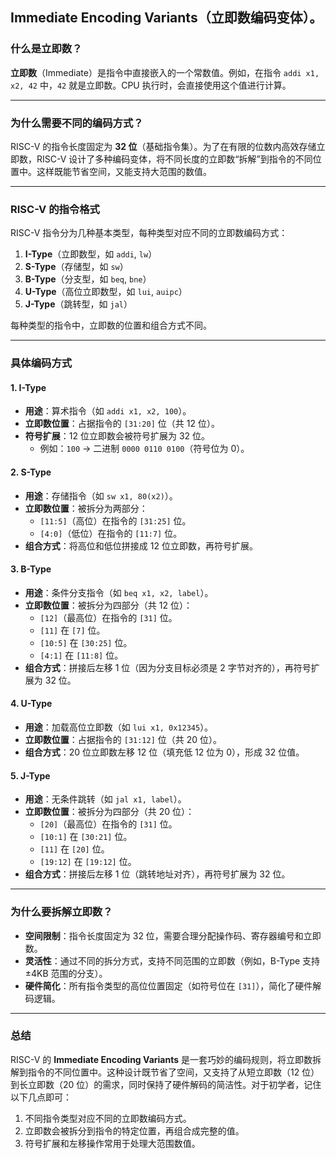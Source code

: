 ## **Immediate Encoding Variants（立即数编码变体）**。

### 什么是立即数？
**立即数**（Immediate）是指令中直接嵌入的一个常数值。例如，在指令 `addi x1, x2, 42` 中，`42` 就是立即数。CPU 执行时，会直接使用这个值进行计算。

---

### 为什么需要不同的编码方式？
RISC-V 的指令长度固定为 **32 位**（基础指令集）。为了在有限的位数内高效存储立即数，RISC-V 设计了多种编码变体，将不同长度的立即数“拆解”到指令的不同位置中。这样既能节省空间，又能支持大范围的数值。

---

### RISC-V 的指令格式
RISC-V 指令分为几种基本类型，每种类型对应不同的立即数编码方式：
1. **I-Type**（立即数型，如 `addi`, `lw`）
2. **S-Type**（存储型，如 `sw`）
3. **B-Type**（分支型，如 `beq`, `bne`）
4. **U-Type**（高位立即数型，如 `lui`, `auipc`）
5. **J-Type**（跳转型，如 `jal`）

每种类型的指令中，立即数的位置和组合方式不同。

---

### 具体编码方式
#### 1. **I-Type**
- **用途**：算术指令（如 `addi x1, x2, 100`）。
- **立即数位置**：占据指令的 `[31:20]` 位（共 12 位）。
- **符号扩展**：12 位立即数会被符号扩展为 32 位。
  - 例如：`100` → 二进制 `0000 0110 0100`（符号位为 0）。

#### 2. **S-Type**
- **用途**：存储指令（如 `sw x1, 80(x2)`）。
- **立即数位置**：被拆分为两部分：
  - `[11:5]`（高位）在指令的 `[31:25]` 位。
  - `[4:0]`（低位）在指令的 `[11:7]` 位。
- **组合方式**：将高位和低位拼接成 12 位立即数，再符号扩展。

#### 3. **B-Type**
- **用途**：条件分支指令（如 `beq x1, x2, label`）。
- **立即数位置**：被拆分为四部分（共 12 位）：
  - `[12]`（最高位）在指令的 `[31]` 位。
  - `[11]` 在 `[7]` 位。
  - `[10:5]` 在 `[30:25]` 位。
  - `[4:1]` 在 `[11:8]` 位。
- **组合方式**：拼接后左移 1 位（因为分支目标必须是 2 字节对齐的），再符号扩展为 32 位。

#### 4. **U-Type**
- **用途**：加载高位立即数（如 `lui x1, 0x12345`）。
- **立即数位置**：占据指令的 `[31:12]` 位（共 20 位）。
- **组合方式**：20 位立即数左移 12 位（填充低 12 位为 0），形成 32 位值。

#### 5. **J-Type**
- **用途**：无条件跳转（如 `jal x1, label`）。
- **立即数位置**：被拆分为四部分（共 20 位）：
  - `[20]`（最高位）在指令的 `[31]` 位。
  - `[10:1]` 在 `[30:21]` 位。
  - `[11]` 在 `[20]` 位。
  - `[19:12]` 在 `[19:12]` 位。
- **组合方式**：拼接后左移 1 位（跳转地址对齐），再符号扩展为 32 位。

---

### 为什么要拆解立即数？
- **空间限制**：指令长度固定为 32 位，需要合理分配操作码、寄存器编号和立即数。
- **灵活性**：通过不同的拆分方式，支持不同范围的立即数（例如，B-Type 支持 ±4KB 范围的分支）。
- **硬件简化**：所有指令类型的高位位置固定（如符号位在 `[31]`），简化了硬件解码逻辑。

---

### 总结
RISC-V 的 **Immediate Encoding Variants** 是一套巧妙的编码规则，将立即数拆解到指令的不同位置中。这种设计既节省了空间，又支持了从短立即数（12 位）到长立即数（20 位）的需求，同时保持了硬件解码的简洁性。对于初学者，记住以下几点即可：
1. 不同指令类型对应不同的立即数编码方式。
2. 立即数会被拆分到指令的特定位置，再组合成完整的值。
3. 符号扩展和左移操作常用于处理大范围数值。